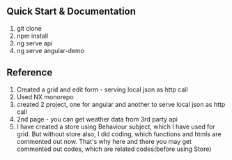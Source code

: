 ## Quick Start & Documentation

1. git clone
2. npm install
3. ng serve api
4. ng serve angular-demo

## Reference

1. Created a grid and edit form - serving local json as http call
2. Used NX monorepo
3. created 2 project, one for angular and another to serve local json as http call
4. 2nd page - you can get weather data from 3rd party api
5. I have created a store using Behaviour subject, which I have used for grid. But without store also, I did coding, which functions and htmls are commented out now. That's why here and there you may get commented out codes, which are related codes(before using Store)
